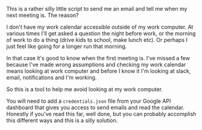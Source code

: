 This is a rather silly little script to send me an email and tell me when my next meeting is. The reason?

I don't have my work calendar accessible outside of my work computer. At various times I'll get asked a question the night before work, or the morning of work to do a thing (drive kids to school, make lunch etc). Or perhaps I just feel like going for a longer run that morning.

In that case it's good to know when the first meeting is. I've missed a few because I've made wrong assumptions and checking my work calendar means looking at work computer and before I know it I'm looking at slack, email, notifications and I'm working.

So this is a tool to help me avoid looking at my work computer.

You will need to add a `credentials.json` file from your Google API dashboard that gives you access to send emails and read the calendar. Honestly if you've read this far, well done, but you can probably accomplish this different ways and this is a silly solution.